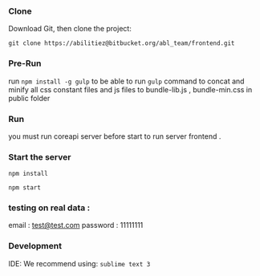 ### Clone
Download Git, then clone the project:

`git clone https://abilitiez@bitbucket.org/abl_team/frontend.git`

### Pre-Run
run `npm install -g gulp` to be able to run `gulp` command to concat and minify all css constant files and 
js files to bundle-lib.js , bundle-min.css in public folder

### Run
you must run coreapi server before start to run server frontend . 
### Start the server
`npm install`

`npm start`
### testing on real data : 
email : test@test.com
password : 11111111

### Development

IDE: We recommend using:
`sublime text 3`
